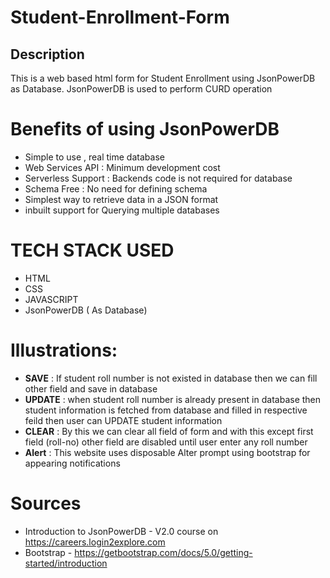 # Student-Enrollment-Form
## Description 
This is a web based html form for Student Enrollment using JsonPowerDB as Database. 
JsonPowerDB is used to perform CURD operation 


# Benefits of using JsonPowerDB
* Simple to use , real time database
* Web Services API : Minimum development cost
* Serverless Support : Backends code is not required for database 
* Schema Free : No need for defining schema
* Simplest way to retrieve data in a JSON format
* inbuilt support for Querying multiple databases

# TECH STACK USED
* HTML
* CSS
* JAVASCRIPT 
* JsonPowerDB ( As Database)

# Illustrations:
* **SAVE** : If student roll number is not existed in database then we can fill other field and save in database
* **UPDATE** : when student roll number is already present in database then student information is fetched from database and filled in respective feild then user can UPDATE student information 
* **CLEAR** : By this we can clear all field of form and with this except first field (roll-no) other field are disabled until user enter any roll number
* **Alert** : This website uses disposable Alter prompt using bootstrap for appearing notifications
  
# Sources
* Introduction to JsonPowerDB - V2.0 course  on https://careers.login2explore.com
* Bootstrap - https://getbootstrap.com/docs/5.0/getting-started/introduction
